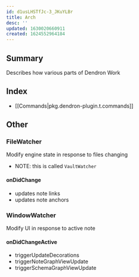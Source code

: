 ```yaml
---
id: d1usLHSTfJc-3_JKuYLBr
title: Arch
desc: ''
updated: 1630020660911
created: 1624552964184
---
```


## Summary

Describes how various parts of Dendron Work

## Index
- [[Commands|pkg.dendron-plugin.t.commands]]

## Other
### FileWatcher

Modify engine state in response to files changing

- NOTE: this is called `VaultWatcher`

#### onDidChange
- updates note links
- updates note anchors


### WindowWatcher

Modify UI in response to active note

#### onDidChangeActive

- triggerUpdateDecorations
- triggerNoteGraphViewUpdate
- triggerSchemaGraphViewUpdate